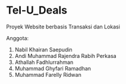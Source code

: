 # Tel-U_Deals
Proyek Website berbasis Transaksi dan Lokasi

Anggota:
1. Nabil Khairan Saepudin
2. Andi Muhammad Rajendra Rabih Perkasa
3. Athallah Fadhlurrahman
4. Muhammad Ghyfari Ramadhan
5. Muhammad Farelly Ridwan
